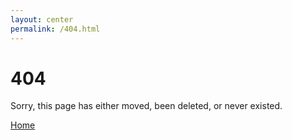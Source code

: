 ```yaml
---
layout: center
permalink: /404.html
---
```


# 404

Sorry, this page has either moved, been deleted, or never existed.

<div class="mt3">
  <a href="{{ site.baseurl }}/" class="button button-blue button-big">Home</a>
</div>
